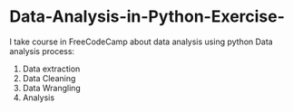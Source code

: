 # Data-Analysis-in-Python-Exercise-

I take course in FreeCodeCamp about data analysis using python
Data analysis process:
1. Data extraction 
2. Data Cleaning
3. Data Wrangling
4. Analysis
